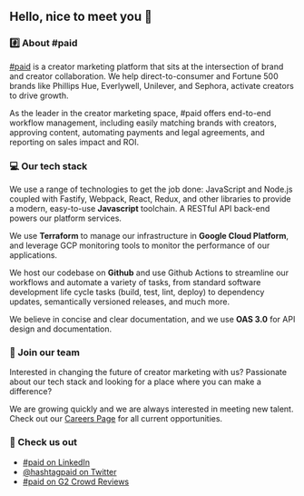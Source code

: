## Hello, nice to meet you 👋

### #️⃣ About #paid

[#paid](https://www.hashtagpaid.com?utm_source=github.com&utm_medium=referral&utm_campaign=org-page) is a creator marketing platform that sits at the intersection of brand and creator collaboration. We help direct-to-consumer and Fortune 500 brands like Phillips Hue, Everlywell, Unilever, and Sephora, activate creators to drive growth.

As the leader in the creator marketing space, #paid offers end-to-end workflow management, including easily matching brands with creators, approving content, automating payments and legal agreements, and reporting on sales impact and ROI.

### 💻 Our tech stack

We use a range of technologies to get the job done: JavaScript and Node.js coupled with Fastify, Webpack, React, Redux, and other libraries to provide a modern, easy-to-use **Javascript** toolchain. A RESTful API back-end powers our platform services.

We use **Terraform** to manage our infrastructure in **Google Cloud Platform**, and leverage GCP monitoring tools to monitor the performance of our applications.

We host our codebase on **Github** and use Github Actions to streamline our workflows and automate a variety of tasks, from standard software development life cycle tasks (build, test, lint, deploy) to dependency updates, semantically versioned releases, and much more.

We believe in concise and clear documentation, and we use **OAS 3.0** for API design and documentation.

### 🙌 Join our team

Interested in changing the future of creator marketing with us? Passionate about our tech stack and looking for a place where you can make a difference?

We are growing quickly and we are always interested in meeting new talent. Check out our [Careers Page](https://hashtagpaid.com/company#careers?utm_source=github.com&utm_medium=referral&utm_campaign=org-page) for all current opportunities.

### 👀 Check us out

- [#paid on LinkedIn](https://www.linkedin.com/company/hashtagpaid)
- [@hashtagpaid on Twitter](https://twitter.com/hashtagpaid)
- [#paid on G2 Crowd Reviews](https://www.g2.com/products/paid-paid/reviews)
